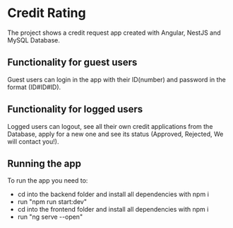# Credit Rating

The project shows a credit request app created with Angular, NestJS and MySQL Database.

## Functionality for guest users

Guest users can login in the app with their ID(number) and password in the format (ID#ID#ID).

## Functionality for logged users

Logged users can logout, see all their own credit applications from the Database, apply for a new one and see its status (Approved, Rejected, We will contact you!).

## Running the app

To run the app you need to:
- cd into the backend folder and install all dependencies with npm i
- run "npm run start:dev"
- cd into the frontend folder and install all dependencies with npm i
- run "ng serve --open"
